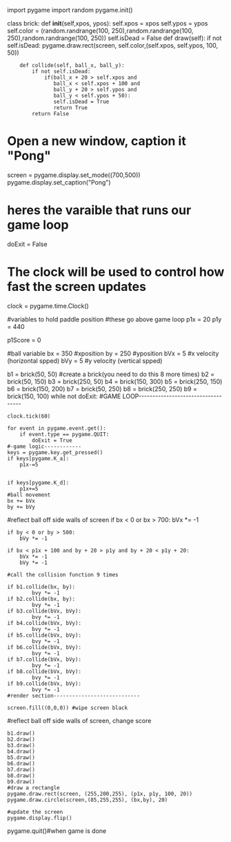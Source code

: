 import pygame
import random
pygame.init()


class brick:
        def __init__(self,xpos, ypos):
            self.xpos = xpos
            self.ypos = ypos
            self.color = (random.randrange(100, 250),random.randrange(100, 250),random.randrange(100, 250))
            self.isDead = False
        def draw(self):
            if not self.isDead:
                pygame.draw.rect(screen, self.color,(self.xpos, self.ypos, 100, 50))

        def collide(self, ball_x, ball_y):
            if not self.isDead:
                if(ball_x + 20 > self.xpos and
                   ball_x < self.xpos + 100 and
                   ball_y + 20 > self.ypos and
                   ball_y < self.ypos + 50):
                   self.isDead = True
                   return True
            return False
    
# Open a new window, caption it "Pong"
screen = pygame.display.set_mode((700,500))
pygame.display.set_caption("Pong")

# heres the varaible that runs our game loop
doExit = False

# The clock will be used to control how fast the screen updates
clock = pygame.time.Clock()

#variables to hold paddle position
        #these go above game loop
p1x = 20
p1y = 440



p1Score = 0

#ball variable
bx = 350 #xposition
by = 250 #yposition
bVx = 5 #x velocity (horizontal spped)
bVy = 5 #y velocity (vertical spped)


b1 = brick(50, 50) #create a brick(you need to do this 8 more times)
b2 = brick(50, 150)
b3 = brick(250, 50)
b4 = brick(150, 300)
b5 = brick(250, 150)
b6 = brick(150, 200)
b7 = brick(50, 250)
b8 = brick(250, 250)
b9 = brick(150, 100)
while not doExit: #GAME LOOP-----------------------------------
    
    
    clock.tick(60)
    
    for event in pygame.event.get():
        if event.type == pygame.QUIT:
            doExit = True
    #-game logic------------
    keys = pygame.key.get_pressed()
    if keys[pygame.K_a]:
        p1x-=5
      
        
    if keys[pygame.K_d]:
        p1x+=5
    #ball movement
    bx += bVx
    by += bVy

#reflect ball off side walls of screen
    if bx < 0 or bx > 700:
        bVx *= -1

    if by < 0 or by > 500:
        bVy *= -1
        
    if bx < p1x + 100 and by + 20 > p1y and by + 20 < p1y + 20:
        bVx *= -1
        bVy *= -1

    #call the collision function 9 times
        
    if b1.collide(bx, by):
            bvy *= -1
    if b2.collide(bx, by):
            bvy *= -1
    if b3.collide(bVx, bVy):
            bvy *= -1
    if b4.collide(bVx, bVy):
            bvy *= -1
    if b5.collide(bVx, bVy):
            bvy *= -1
    if b6.collide(bVx, bVy):
            bvy *= -1
    if b7.collide(bVx, bVy):
            bvy *= -1
    if b8.collide(bVx, bVy):
            bvy *= -1
    if b9.collide(bVx, bVy):
            bvy *= -1
    #render section----------------------------
    
    screen.fill((0,0,0)) #wipe screen black
#reflect ball off side walls of screen, change score
   
    b1.draw()
    b2.draw()
    b3.draw()
    b4.draw()
    b5.draw()
    b6.draw()
    b7.draw()
    b8.draw()
    b9.draw()
    #draw a rectangle
    pygame.draw.rect(screen, (255,200,255), (p1x, p1y, 100, 20))
    pygame.draw.circle(screen,(85,255,255), (bx,by), 20)
    
    #update the screen
    pygame.display.flip()

 




pygame.quit()#when game is done 
        
        
    
